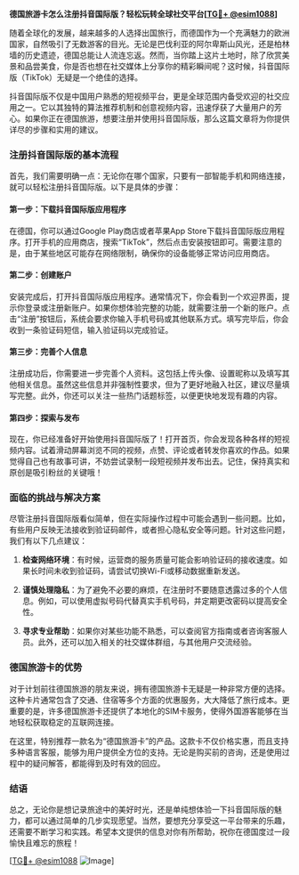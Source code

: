 **德国旅游卡怎么注册抖音国际版？轻松玩转全球社交平台[[TG💪+ @esim1088](https://t.me/s/esim1088)]**

随着全球化的发展，越来越多的人选择出国旅行，而德国作为一个充满魅力的欧洲国家，自然吸引了无数游客的目光。无论是巴伐利亚的阿尔卑斯山风光，还是柏林墙的历史遗迹，德国总能让人流连忘返。然而，当你踏上这片土地时，除了欣赏美景和品尝美食，你是否也想在社交媒体上分享你的精彩瞬间呢？这时候，抖音国际版（TikTok）无疑是一个绝佳的选择。

抖音国际版不仅是中国用户熟悉的短视频平台，更是全球范围内备受欢迎的社交应用之一。它以其独特的算法推荐机制和创意视频内容，迅速俘获了大量用户的芳心。如果你正在德国旅游，想要注册并使用抖音国际版，那么这篇文章将为你提供详尽的步骤和实用的建议。

### 注册抖音国际版的基本流程

首先，我们需要明确一点：无论你在哪个国家，只要有一部智能手机和网络连接，就可以轻松注册抖音国际版。以下是具体的步骤：

#### 第一步：下载抖音国际版应用程序
在德国，你可以通过Google Play商店或者苹果App Store下载抖音国际版应用程序。打开手机的应用商店，搜索“TikTok”，然后点击安装按钮即可。需要注意的是，由于某些地区可能存在网络限制，确保你的设备能够正常访问应用商店。

#### 第二步：创建账户
安装完成后，打开抖音国际版应用程序。通常情况下，你会看到一个欢迎界面，提示你登录或注册新账户。如果你想体验完整的功能，就需要注册一个新的账户。点击“注册”按钮后，系统会要求你输入手机号码或其他联系方式。填写完毕后，你会收到一条验证码短信，输入验证码以完成验证。

#### 第三步：完善个人信息
注册成功后，你需要进一步完善个人资料。这包括上传头像、设置昵称以及填写其他相关信息。虽然这些信息并非强制性要求，但为了更好地融入社区，建议尽量填写完整。此外，你还可以关注一些热门话题标签，以便更快地发现有趣的内容。

#### 第四步：探索与发布
现在，你已经准备好开始使用抖音国际版了！打开首页，你会发现各种各样的短视频内容。试着滑动屏幕浏览不同的视频，点赞、评论或者转发你喜欢的作品。如果觉得自己也有故事可讲，不妨尝试录制一段短视频并发布出去。记住，保持真实和原创是吸引粉丝的关键哦！

### 面临的挑战与解决方案

尽管注册抖音国际版看似简单，但在实际操作过程中可能会遇到一些问题。比如，有些用户反映无法接收到验证码邮件，或者担心隐私安全等问题。针对这些问题，我们有以下几点建议：

1. **检查网络环境**：有时候，运营商的服务质量可能会影响验证码的接收速度。如果长时间未收到验证码，请尝试切换Wi-Fi或移动数据重新发送。
   
2. **谨慎处理隐私**：为了避免不必要的麻烦，在注册时不要随意透露过多的个人信息。例如，可以使用虚拟号码代替真实手机号码，并定期更改密码以提高安全性。

3. **寻求专业帮助**：如果你对某些功能不熟悉，可以查阅官方指南或者咨询客服人员。此外，还可以加入相关的社交媒体群组，与其他用户交流经验。

### 德国旅游卡的优势

对于计划前往德国旅游的朋友来说，拥有德国旅游卡无疑是一种非常方便的选择。这种卡片通常包含了交通、住宿等多个方面的优惠服务，大大降低了旅行成本。更重要的是，许多德国旅游卡还提供了本地化的SIM卡服务，使得外国游客能够在当地轻松获取稳定的互联网连接。

在这里，特别推荐一款名为“德国旅游卡”的产品。这款卡不仅价格实惠，而且支持多种语言客服，能够为用户提供全方位的支持。无论是购买前的咨询，还是使用过程中的疑问解答，都能得到及时有效的回应。

### 结语

总之，无论你是想记录旅途中的美好时光，还是单纯想体验一下抖音国际版的魅力，都可以通过简单的几步实现愿望。当然，要想充分享受这一平台带来的乐趣，还需要不断学习和实践。希望本文提供的信息对你有所帮助，祝你在德国度过一段愉快且难忘的旅程！

[[TG💪+ @esim1088](https://t.me/s/esim1088) ![Image](https://i.postimg.cc/4NQfJmqS/Snipaste-2025-05-13-00-14-12.png)]